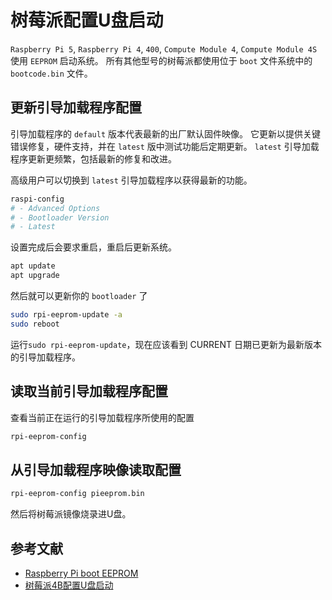 # 树莓派配置U盘启动

`Raspberry Pi 5`, `Raspberry Pi 4`, `400`, `Compute Module 4`, `Compute Module 4S` 使用 `EEPROM` 启动系统。
所有其他型号的树莓派都使用位于 `boot` 文件系统中的 `bootcode.bin` 文件。

## 更新引导加载程序配置

引导加载程序的 `default` 版本代表最新的出厂默认固件映像。
它更新以提供关键错误修复，硬件支持，并在 `latest` 版中测试功能后定期更新。
`latest` 引导加载程序更新更频繁，包括最新的修复和改进。

高级用户可以切换到 `latest` 引导加载程序以获得最新的功能。

```sh
raspi-config
# - Advanced Options
# - Bootloader Version
# - Latest
```

设置完成后会要求重启，重启后更新系统。

```sh
apt update
apt upgrade
```

然后就可以更新你的 `bootloader` 了

```sh
sudo rpi-eeprom-update -a
sudo reboot
```

运行`sudo rpi-eeprom-update`，现在应该看到 CURRENT 日期已更新为最新版本的引导加载程序。

## 读取当前引导加载程序配置

查看当前正在运行的引导加载程序所使用的配置

```sh
rpi-eeprom-config
```

## 从引导加载程序映像读取配置

```sh
rpi-eeprom-config pieeprom.bin
```

然后将树莓派镜像烧录进U盘。

## 参考文献

- [Raspberry Pi boot EEPROM](https://www.raspberrypi.com/documentation/computers/raspberry-pi.html#raspberry-pi-boot-eeprom)
- [树莓派4B配置U盘启动](https://www.quarkbook.com/?p=638)
